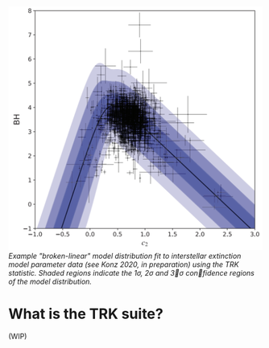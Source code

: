 ![](example_imgs/example_modelfit.png)
*Example "broken-linear" model distribution fit to interstellar extinction model parameter data (see Konz 2020, in preparation) using the TRK statistic. Shaded regions indicate the 1&sigma;, 2&sigma; and 3&sigma; confidence regions of the model distribution.*

# What is the TRK suite?
(WIP)
<!-- RCR is advanced, but easy to use, outlier rejection.

The simplest form of outlier rejection is sigma clipping, where measurements that are more than a specified number of standard deviations from the mean are rejected from the sample. This number of standard deviations should not be chosen arbitrarily, but is a function of your sample’s size. A simple prescription for this was introduced by William Chauvenet in 1863. Sigma clipping plus this prescription, applied iteratively, is what we call traditional Chauvenet rejection.

However, both sigma clipping and traditional Chauvenet rejection make use of non-robust quantities: the mean and the standard deviation are both sensitive to the very outliers that they are being used to reject. This limits such techniques to samples with small contaminants or small contamination fractions.

Robust Chauvenet Rejection (RCR) instead first makes use of robust replacements for the mean, such as the median and the half-sample mode, and similar robust replacements that we have developed for the standard deviation.

RCR has been carefully calibrated, and extensively simulated (see [Maples et al. 2018](https://arxiv.org/abs/1807.05276)). It can be applied to samples with both large contaminants and large contaminant fractions (sometimes in excess of 90% contaminated).

![](example_imgs/before_after_functional.png)
*Left: Data distribution about true quadratic model (black), heavily saturated with one-sided outliers/contaminants. Right: remaining distribution after functional RCR outlier removal.*

# How do I use RCR?
We have boiled it down to two simple user choices:

**1.** Are your uncontaminated measurements distributed symmetrically, like a Gaussian (or mildy peaked or flat-topped), mildly asymmetrically, or neither?

**2.** Are the contaminants to your measurements high and low in equal proportions, all high or all low, or something in between?

RCR can be applied to weighted data, to functional data (e.g., x vs. y), and we have incorporated bulk rejection to decrease computation times with large samples.

The C++ source code is included here in `/source`, with documentation in `/documentation`. We also offer easy-to-use online calculators for [single value](https://skynet.unc.edu/rcr/calculator/value) and [functional](https://skynet.unc.edu/rcr/calculator/functional) (model-fitting) RCR. The source code, however, is equipped with the maximum degree of customizability for using RCR, most notably with the functional form/model-fitting portion of the algorithm. In addition to the features offered by the online calculator, the full functional RCR source code also includes support for:

**1.** Running RCR on any custom model function with any number of independent ("x") variables and model function parameters;

**2.** Custom prior distribution functions for any or all of the model function parameters;

**3.** Support for model functions with custom "pivot point" variables that control correlation between model parameters, e.g. x<sub>0</sub> for the linear model y(x)=b+m(x-x<sub>0</sub>);

and more.


# Licensing and Citation

RCR is free to use for academic and non-commercial applications (see license in this repository). We only ask that you cite [Maples et al. 2018](https://arxiv.org/abs/1807.05276).

For commercial applications, or consultation, feel free to contact us.


There is no more fundamental act in science than measurement. There is no more fundamental problem in science than contaminated measurements. RCR is not a complete solution...but it is very close! We hope that you enjoy it.

Dan Reichart, Michael Maples, Nick Konz

Department of Physics and Astronomy

University of North Carolina at Chapel Hill -->
